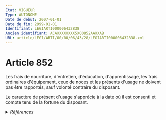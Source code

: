```yaml
---
État: VIGUEUR
Type: AUTONOME
Date de début: 2007-01-01
Date de fin: 2999-01-01
Identifiant: LEGIARTI000006432838
Ancien identifiant: ACAXXXXXXXX5X00852AAXXAB
URL: article/LEGI/ARTI/00/00/06/43/28/LEGIARTI000006432838.xml
---
```


<h1>Article 852</h1>

Les frais de nourriture, d'entretien, d'éducation, d'apprentissage, les frais
ordinaires d'équipement, ceux de noces et les présents d'usage ne doivent pas
être rapportés, sauf volonté contraire du disposant.<br />

Le caractère de présent d'usage s'apprécie à la date où il est consenti et
compte tenu de la fortune du disposant.


<details>
  <summary><em>Références</em></summary>

  <h2>Articles faisant référence à l'article</h2>
  
  <ul>
    <li>
      <a href="https://legal.tricoteuses.fr//redirection/LEGIARTI000006284837?vers=git&vers=legifrance">LOI n° 2006-728 du 23 juin 2006 portant réforme des successions et des libéralités - article 3 ENTIEREMENT_MODIF</a> MODIFICATION cible
    </li>
    <li>
      <a href="https://legal.tricoteuses.fr//redirection/LEGIARTI000006284839?vers=git&vers=legifrance">LOI n° 2006-728 du 23 juin 2006 portant réforme des successions et des libéralités - article 5 ENTIEREMENT_MODIF</a> MODIFICATION cible
    </li>
  </ul>
  
  <h2>Références faites par l'article</h2>
  
  <ul>
    <li>
      CODIFICATION source Loi 1803-04-19
    </li>
    <li>
      2006-06-23 MODIFICATION source <a href="https://legal.tricoteuses.fr//redirection/LEGIARTI000006284837?vers=git&vers=legifrance">LOI n° 2006-728 du 23 juin 2006 portant réforme des successions et des libéralités - article 3 ENTIEREMENT_MODIF</a>
    </li>
    <li>
      2006-06-23 MODIFICATION source <a href="https://legal.tricoteuses.fr//redirection/LEGIARTI000006284839?vers=git&vers=legifrance">LOI n° 2006-728 du 23 juin 2006 portant réforme des successions et des libéralités - article 5 ENTIEREMENT_MODIF</a>
    </li>
  </ul>
</details>

